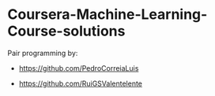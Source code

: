 # Coursera-Machine-Learning-Course-solutions

Pair programming by:

- https://github.com/PedroCorreiaLuis

- https://github.com/RuiGSValentelente

